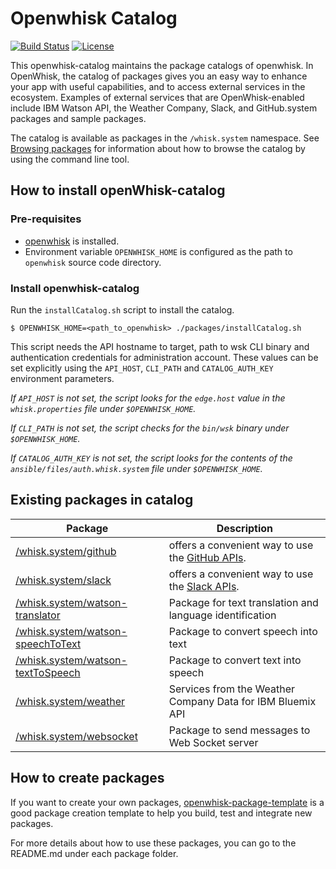 # Openwhisk Catalog

[![Build Status](https://travis-ci.org/apache/incubator-openwhisk-catalog.svg?branch=master)](https://travis-ci.org/apache/incubator-openwhisk-catalog)
[![License](https://img.shields.io/badge/license-Apache--2.0-blue.svg)](http://www.apache.org/licenses/LICENSE-2.0)

This openwhisk-catalog maintains the package catalogs of openwhisk. In OpenWhisk, the catalog
of packages gives you an easy way to enhance your app with useful capabilities, and to access
external services in the ecosystem. Examples of external services that are OpenWhisk-enabled 
include IBM Watson API, the Weather Company, Slack, and GitHub.system packages and sample packages. 

The catalog is available as packages in the `/whisk.system` namespace. See [Browsing packages](https://github.com/openwhisk/openwhisk/blob/master/docs/packages.md#browsing-packages) 
for information about how to browse the catalog by using the command line tool.

## How to install openWhisk-catalog

### Pre-requisites
- [openwhisk](https://github.com/openwhisk/openwhisk/blob/master/README.md) is installed.
- Environment variable `OPENWHISK_HOME` is configured as the path to `openwhisk` source code directory.

### Install openwhisk-catalog

Run the `installCatalog.sh` script to install the catalog.

 ```
$ OPENWHISK_HOME=<path_to_openwhisk> ./packages/installCatalog.sh
 ```

This script needs the API hostname to target, path to wsk CLI binary and authentication credentials for administration account. These values can be set explicitly using the `API_HOST`, `CLI_PATH` and `CATALOG_AUTH_KEY` environment parameters.

*If `API_HOST` is not set, the script looks for the `edge.host` value in the `whisk.properties` file under `$OPENWHISK_HOME`.*

*If `CLI_PATH` is not set, the script checks for the `bin/wsk` binary under `$OPENWHISK_HOME`.*

*If `CATALOG_AUTH_KEY` is not set, the script looks for the contents of the `ansible/files/auth.whisk.system` file under `$OPENWHISK_HOME`.*

## Existing packages in catalog

| Package | Description |
| --- | --- |
| [/whisk.system/github](./packages/github/README.md) | offers a convenient way to use the [GitHub APIs](https://developer.github.com/). |
| [/whisk.system/slack](./packages/watson-translator/README.md) | offers a convenient way to use the [Slack APIs](https://api.slack.com/). |
| [/whisk.system/watson-translator](./packages/watson-translator/README.md) | Package for text translation and language identification|
| [/whisk.system/watson-speechToText](./packages/watson-speechToText/README.md) | Package to convert speech into text|
| [/whisk.system/watson-textToSpeech](./packages/watson-textToSpeech/README.md) | Package to convert text into speech|
| [/whisk.system/weather](./packages/weather/README.md) | Services from the Weather Company Data for IBM Bluemix API|
| [/whisk.system/websocket](./packages/websocket/README.md) | Package to send messages to Web Socket server|

<!--
TODO: place holder until we have a README for samples 
| [/whisk.system/samples](./packages/samples/README.md) | offers sample actions in different programming languages |
-->
<!--
TODO: place holder until we have a README for utils
| [/whisk.system/utils](./packages/utils/README.md) | offers utilities actions such as cat, echo, and etc. |
-->

## How to create packages

If you want to create your own packages,  [openwhisk-package-template](https://github.com/openwhisk/openwhisk-package-template)
is a good package creation template to help you build, test and integrate new packages.

For more details about how to use these packages, you can go to the README.md under each package folder.

